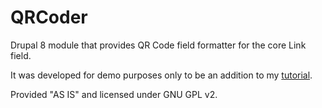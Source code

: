 # QRCoder
Drupal 8 module that provides QR Code field formatter for the core Link field.

It was developed for demo purposes only to be an addition to my [tutorial](https://komelin.com/articles/code-less-drupal-8-drupal-console).

Provided "AS IS" and licensed under GNU GPL v2.
